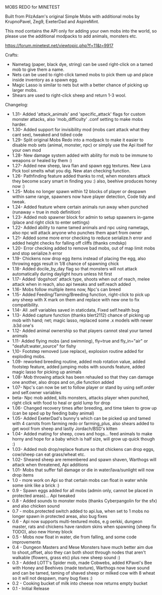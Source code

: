 
MOBS REDO for MINETEST

Built from PilzAdam's original Simple Mobs with additional mobs by KrupnoPavel, Zeg9, ExeterDad and AspireMint.


This mod contains the API only for adding your own mobs into the world, so please use the additional modpacks to add animals, monsters etc.


https://forum.minetest.net/viewtopic.php?f=11&t=9917


Crafts:

 - Nametag (paper, black dye, string) can be used right-click on a tamed mob to give them a name.
 - Nets can be used to right-click tamed mobs to pick them up and place inside inventory as a spawn egg.
 - Magic Lasso is similar to nets but with a better chance of picking up larger mobs.
 - Shears are used to right-click sheep and return 1-3 wool.


Changelog:

- 1.31- Added 'attack_animals' and 'specific_attack' flags for custom monster attacks, also 'mob_difficulty' .conf setting to make mobs harder.
- 1.30- Added support for invisibility mod (mobs cant attack what they cant see), tweaked and tidied code
- 1.29- Split original Mobs Redo into a modpack to make it easier to disable mob sets (animal, monster, npc) or simply use the Api itself for your own mod
- 1.28- New damage system added with ability for mob to be immune to weapons or healed by them :)
- 1.27- Added new sheep, lava flan and spawn egg textures.  New Lava Pick tool smelts what you dig.  New atan checking function.
- 1.26- Pathfinding feature added thanks to rnd, when monsters attack they become scary smart in finding you :) also, beehive produces honey now :)
- 1.25- Mobs no longer spawn within 12 blocks of player or despawn within same range, spawners now have player detection, Code tidy and tweak.
- 1.24- Added feature where certain animals run away when punched (runaway = true in mob definition)
- 1.23- Added mob spawner block for admin to setup spawners in-game (place and right click to enter settings)
- 1.22- Added ability to name tamed animals and npc using nametags, also npc will attack anyone who punches them apart from owner
- 1.21- Added some more error checking to reduce serialize.h error and added height checks for falling off cliffs (thanks cmdskp)
- 1.20- Error checking added to remove bad mobs, out of map limit mobs and stop serialize.h error
- 1.19- Chickens now drop egg items instead of placing the egg, also throwing eggs result in 1/8 chance of spawning chick
- 1.18- Added docile_by_day flag so that monsters will not attack automatically during daylight hours unless hit first
- 1.17- Added 'dogshoot' attack type, shoots when out of reach, melee attack when in reach, also api tweaks and self.reach added
- 1.16- Mobs follow multiple items now, Npc's can breed
- 1.15- Added Feeding/Taming/Breeding function, right-click to pick up any sheep with X mark on them and replace with new one to fix compatibility.
- 1.14- All .self variables saved in staticdata, Fixed self.health bug
- 1.13- Added capture function (thanks blert2112) chance of picking up mob with hand; net; magic lasso, replaced some .x models with newer .b3d one's
- 1.12- Added animal ownership so that players cannot steal your tamed animals
- 1.11- Added flying mobs (and swimming), fly=true and fly_in="air" or "deafult:water_source" for fishy
- 1,10- Footstep removed (use replace), explosion routine added for exploding mobs. 
- 1.09- reworked breeding routine, added mob rotation value, added footstep feature, added jumping mobs with sounds feature, added magic lasso for picking up animals
- 1.08- Mob throwing attack has been rehauled so that they can damage one another, also drops and on_die function added
- 1.07- Npc's can now be set to follow player or stand by using self.order and self.owner variables
- beta- Npc mob added, kills monsters, attacks player when punched, right click with food to heal or gold lump for drop
- 1.06- Changed recovery times after breeding, and time taken to grow up (can be sped up by feeding baby animal)
- 1.05- Added ExeterDad's bunny's which can be picked up and tamed with 4 carrots from farming redo or farming_plus, also shears added to get wool from sheep and lastly Jordach/BSD's kitten
- 1.04- Added mating for sheep, cows and hogs...  feed animals to make horny and hope for a baby which is half size, will grow up quick though :)
- 1.03- Added mob drop/replace feature so that chickens can drop eggs, cow/sheep can eat grass/wheat etc.
- 1.02- Sheared sheep are remembered and spawn shaven, Warthogs will attack when threatened, Api additions
- 1.01- Mobs that suffer fall damage or die in water/lava/sunlight will now drop items
- 1.0 - more work on Api so that certain mobs can float in water while some sink like a brick :)
- 0.9 - Spawn eggs added for all mobs (admin only, cannot be placed in protected areas)...  Api tweaked
- 0.8 - Added sounds to monster mobs (thanks Cyberpangolin for the sfx) and also chicken sound
- 0.7 - mobs.protected switch added to api.lua, when set to 1 mobs no longer spawn in protected areas, also bug fixes
- 0.6 - Api now supports multi-textured mobs, e.g oerkki, dungeon master, rats and chickens have random skins when spawning (sheep fix TODO), also new Honey block
- 0.5 - Mobs now float in water, die from falling, and some code improvements
- 0.4 - Dungeon Masters and Mese Monsters have much better aim due to shoot_offset, also they can both shoot through nodes that aren't walkable (flowers, grass etc) plus new sheep sound :)
- 0.3 - Added LOTT's Spider mob, made Cobwebs, added KPavel's Bee with Honey and Beehives (made texture), Warthogs now have sound and can be tamed, taming of shaved sheep or milked cow with 8 wheat so it will not despawn, many bug fixes :)
- 0.2 - Cooking bucket of milk into cheese now returns empty bucket
- 0.1 - Initial Release

